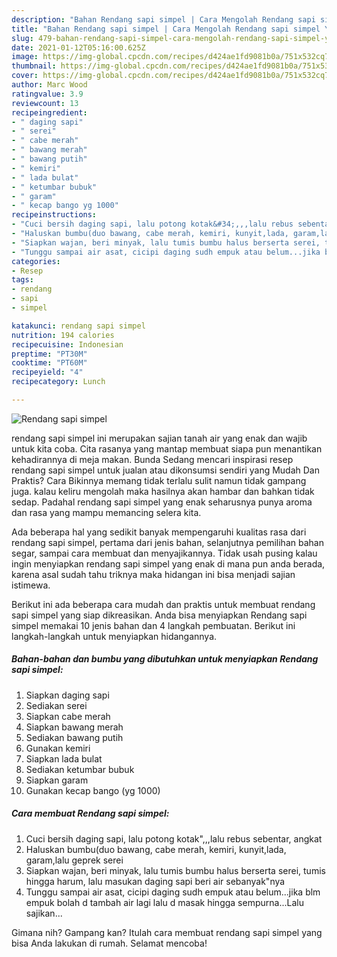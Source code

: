 ```yaml
---
description: "Bahan Rendang sapi simpel | Cara Mengolah Rendang sapi simpel Yang Enak Dan Lezat"
title: "Bahan Rendang sapi simpel | Cara Mengolah Rendang sapi simpel Yang Enak Dan Lezat"
slug: 479-bahan-rendang-sapi-simpel-cara-mengolah-rendang-sapi-simpel-yang-enak-dan-lezat
date: 2021-01-12T05:16:00.625Z
image: https://img-global.cpcdn.com/recipes/d424ae1fd9081b0a/751x532cq70/rendang-sapi-simpel-foto-resep-utama.jpg
thumbnail: https://img-global.cpcdn.com/recipes/d424ae1fd9081b0a/751x532cq70/rendang-sapi-simpel-foto-resep-utama.jpg
cover: https://img-global.cpcdn.com/recipes/d424ae1fd9081b0a/751x532cq70/rendang-sapi-simpel-foto-resep-utama.jpg
author: Marc Wood
ratingvalue: 3.9
reviewcount: 13
recipeingredient:
- " daging sapi"
- " serei"
- " cabe merah"
- " bawang merah"
- " bawang putih"
- " kemiri"
- " lada bulat"
- " ketumbar bubuk"
- " garam"
- " kecap bango yg 1000"
recipeinstructions:
- "Cuci bersih daging sapi, lalu potong kotak&#34;,,,lalu rebus sebentar, angkat"
- "Haluskan bumbu(duo bawang, cabe merah, kemiri, kunyit,lada, garam,lalu geprek serei"
- "Siapkan wajan, beri minyak, lalu tumis bumbu halus berserta serei, tumis hingga harum, lalu masukan daging sapi beri air sebanyak&#34;nya"
- "Tunggu sampai air asat, cicipi daging sudh empuk atau belum...jika blm empuk bolah d tambah air lagi lalu d masak hingga sempurna...Lalu sajikan..."
categories:
- Resep
tags:
- rendang
- sapi
- simpel

katakunci: rendang sapi simpel 
nutrition: 194 calories
recipecuisine: Indonesian
preptime: "PT30M"
cooktime: "PT60M"
recipeyield: "4"
recipecategory: Lunch

---
```



![Rendang sapi simpel](https://img-global.cpcdn.com/recipes/d424ae1fd9081b0a/751x532cq70/rendang-sapi-simpel-foto-resep-utama.jpg)


rendang sapi simpel ini merupakan sajian tanah air yang enak dan wajib untuk kita coba. Cita rasanya yang mantap membuat siapa pun menantikan kehadirannya di meja makan.
Bunda Sedang mencari inspirasi resep rendang sapi simpel untuk jualan atau dikonsumsi sendiri yang Mudah Dan Praktis? Cara Bikinnya memang tidak terlalu sulit namun tidak gampang juga. kalau keliru mengolah maka hasilnya akan hambar dan bahkan tidak sedap. Padahal rendang sapi simpel yang enak seharusnya punya aroma dan rasa yang mampu memancing selera kita.

Ada beberapa hal yang sedikit banyak mempengaruhi kualitas rasa dari rendang sapi simpel, pertama dari jenis bahan, selanjutnya pemilihan bahan segar, sampai cara membuat dan menyajikannya. Tidak usah pusing kalau ingin menyiapkan rendang sapi simpel yang enak di mana pun anda berada, karena asal sudah tahu triknya maka hidangan ini bisa menjadi sajian istimewa.




Berikut ini ada beberapa cara mudah dan praktis untuk membuat rendang sapi simpel yang siap dikreasikan. Anda bisa menyiapkan Rendang sapi simpel memakai 10 jenis bahan dan 4 langkah pembuatan. Berikut ini langkah-langkah untuk menyiapkan hidangannya.

<!--inarticleads1-->

##### Bahan-bahan dan bumbu yang dibutuhkan untuk menyiapkan Rendang sapi simpel:

1. Siapkan  daging sapi
1. Sediakan  serei
1. Siapkan  cabe merah
1. Siapkan  bawang merah
1. Sediakan  bawang putih
1. Gunakan  kemiri
1. Siapkan  lada bulat
1. Sediakan  ketumbar bubuk
1. Siapkan  garam
1. Gunakan  kecap bango (yg 1000)




<!--inarticleads2-->

##### Cara membuat Rendang sapi simpel:

1. Cuci bersih daging sapi, lalu potong kotak&#34;,,,lalu rebus sebentar, angkat
1. Haluskan bumbu(duo bawang, cabe merah, kemiri, kunyit,lada, garam,lalu geprek serei
1. Siapkan wajan, beri minyak, lalu tumis bumbu halus berserta serei, tumis hingga harum, lalu masukan daging sapi beri air sebanyak&#34;nya
1. Tunggu sampai air asat, cicipi daging sudh empuk atau belum...jika blm empuk bolah d tambah air lagi lalu d masak hingga sempurna...Lalu sajikan...




Gimana nih? Gampang kan? Itulah cara membuat rendang sapi simpel yang bisa Anda lakukan di rumah. Selamat mencoba!

